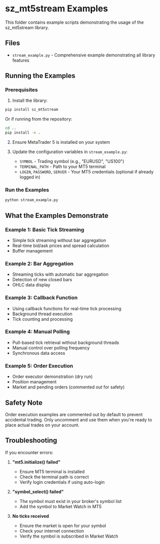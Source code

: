 # sz_mt5stream Examples

This folder contains example scripts demonstrating the usage of the sz_mt5stream library.

## Files

- `stream_example.py` - Comprehensive example demonstrating all library features

## Running the Examples

### Prerequisites

1. Install the library:
```bash
pip install sz_mt5stream
```

Or if running from the repository:
```bash
cd ..
pip install -e .
```

2. Ensure MetaTrader 5 is installed on your system

3. Update the configuration variables in `stream_example.py`:
   - `SYMBOL` - Trading symbol (e.g., "EURUSD", "US100")
   - `TERMINAL_PATH` - Path to your MT5 terminal
   - `LOGIN`, `PASSWORD`, `SERVER` - Your MT5 credentials (optional if already logged in)

### Run the Examples

```bash
python stream_example.py
```

## What the Examples Demonstrate

### Example 1: Basic Tick Streaming
- Simple tick streaming without bar aggregation
- Real-time bid/ask prices and spread calculation
- Buffer management

### Example 2: Bar Aggregation
- Streaming ticks with automatic bar aggregation
- Detection of new closed bars
- OHLC data display

### Example 3: Callback Function
- Using callback functions for real-time tick processing
- Background thread execution
- Tick counting and processing

### Example 4: Manual Polling
- Pull-based tick retrieval without background threads
- Manual control over polling frequency
- Synchronous data access

### Example 5: Order Execution
- Order executor demonstration (dry run)
- Position management
- Market and pending orders (commented out for safety)

## Safety Note

Order execution examples are commented out by default to prevent accidental trading. Only uncomment and use them when you're ready to place actual trades on your account.

## Troubleshooting

If you encounter errors:

1. **"mt5.initialize() failed"**
   - Ensure MT5 terminal is installed
   - Check the terminal path is correct
   - Verify login credentials if using auto-login

2. **"symbol_select() failed"**
   - The symbol must exist in your broker's symbol list
   - Add the symbol to Market Watch in MT5

3. **No ticks received**
   - Ensure the market is open for your symbol
   - Check your internet connection
   - Verify the symbol is subscribed in Market Watch

